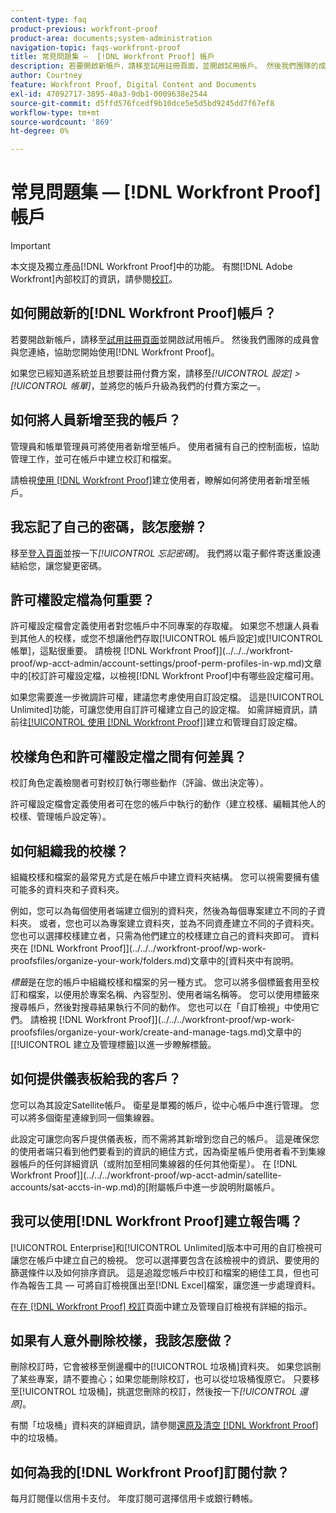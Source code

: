 ```yaml
---
content-type: faq
product-previous: workfront-proof
product-area: documents;system-administration
navigation-topic: faqs-workfront-proof
title: 常見問題集 —  [!DNL Workfront Proof] 帳戶
description: 若要開啟新帳戶，請移至試用註冊頁面，並開啟試用帳戶。 然後我們團隊的成員會與您連絡，協助您開始使用 [!DNL Workfront Proof]。
author: Courtney
feature: Workfront Proof, Digital Content and Documents
exl-id: 47092717-3895-40a3-9db1-0009638e2544
source-git-commit: d5ffd576fcedf9b10dce5e5d5bd9245dd7f67ef8
workflow-type: tm+mt
source-wordcount: '869'
ht-degree: 0%

---
```


# 常見問題集 — [!DNL Workfront Proof]帳戶

>[!IMPORTANT]
>
>本文提及獨立產品[!DNL Workfront Proof]中的功能。 有關[!DNL Adobe Workfront]內部校訂的資訊，請參閱[校訂](../../../review-and-approve-work/proofing/proofing.md)。

## 如何開啟新的[!DNL Workfront Proof]帳戶？

若要開啟新帳戶，請移至[試用註冊頁面](https://www.proofhq.com/html/free-trial.html)並開啟試用帳戶。 然後我們團隊的成員會與您連絡，協助您開始使用[!DNL Workfront Proof]。

如果您已經知道系統並且想要註冊付費方案，請移至&#x200B;*[!UICONTROL 設定]* *>* *[!UICONTROL 帳單]*，並將您的帳戶升級為我們的付費方案之一。

## 如何將人員新增至我的帳戶？

管理員和帳單管理員可將使用者新增至帳戶。 使用者擁有自己的控制面板，協助管理工作，並可在帳戶中建立校訂和檔案。

請檢視[使用 [!DNL Workfront Proof]](../../../workfront-proof/wp-mnguserscontacts/users/create-users.md)建立使用者，瞭解如何將使用者新增至帳戶。

## 我忘記了自己的密碼，該怎麼辦？

移至[登入頁面](https://app.proofhq.com/login)並按一下&#x200B;*[!UICONTROL 忘記密碼]*。 我們將以電子郵件寄送重設連結給您，讓您變更密碼。

## 許可權設定檔為何重要？

許可權設定檔會定義使用者對您帳戶中不同專案的存取權。 如果您不想讓人員看到其他人的校樣，或您不想讓他們存取[!UICONTROL 帳戶設定]或[!UICONTROL 帳單]，這點很重要。 請檢視 [!DNL Workfront Proof]](../../../workfront-proof/wp-acct-admin/account-settings/proof-perm-profiles-in-wp.md)文章中的[校訂許可權設定檔，以檢視[!DNL Workfront Proof]中有哪些設定檔可用。

如果您需要進一步微調許可權，建議您考慮使用自訂設定檔。 這是[!UICONTROL Unlimited]功能，可讓您使用自訂許可權建立自己的設定檔。 如需詳細資訊，請前往[[!UICONTROL 使用 [!DNL Workfront Proof]]](../../../workfront-proof/wp-mnguserscontacts/users/create-and-manage-custom-profiles.md)建立和管理自訂設定檔。

## 校樣角色和許可權設定檔之間有何差異？

校訂角色定義檢閱者可對校訂執行哪些動作（評論、做出決定等）。

許可權設定檔會定義使用者可在您的帳戶中執行的動作（建立校樣、編輯其他人的校樣、管理帳戶設定等）。

## 如何組織我的校樣？

組織校樣和檔案的最常見方式是在帳戶中建立資料夾結構。 您可以視需要擁有儘可能多的資料夾和子資料夾。

例如，您可以為每個使用者端建立個別的資料夾，然後為每個專案建立不同的子資料夾。 或者，您也可以為專案建立資料夾，並為不同資產建立不同的子資料夾。 您也可以選擇校樣建立者，只需為他們建立的校樣建立自己的資料夾即可。 資料夾在 [!DNL Workfront Proof]](../../../workfront-proof/wp-work-proofsfiles/organize-your-work/folders.md)文章中的[資料夾中有說明。

*標籤*&#x200B;是在您的帳戶中組織校樣和檔案的另一種方式。 您可以將多個標籤套用至校訂和檔案，以便用於專案名稱、內容型別、使用者端名稱等。 您可以使用標籤來搜尋帳戶，然後對搜尋結果執行不同的動作。 您也可以在「自訂檢視」中使用它們。 請檢視 [!DNL Workfront Proof]](../../../workfront-proof/wp-work-proofsfiles/organize-your-work/create-and-manage-tags.md)文章中的[[!UICONTROL 建立及管理標籤]以進一步瞭解標籤。

## 如何提供儀表板給我的客戶？

您可以為其設定Satellite帳戶。 衛星是單獨的帳戶，從中心帳戶中進行管理。 您可以將多個衛星連線到同一個集線器。

此設定可讓您向客戶提供儀表板，而不需將其新增到您自己的帳戶。 這是確保您的使用者端只看到他們要看到的資訊的絕佳方式，因為衛星帳戶使用者看不到集線器帳戶的任何詳細資訊（或附加至相同集線器的任何其他衛星）。 在 [!DNL Workfront Proof]](../../../workfront-proof/wp-acct-admin/satellite-accounts/sat-accts-in-wp.md)的[附屬帳戶中進一步說明附屬帳戶。

## 我可以使用[!DNL Workfront Proof]建立報告嗎？

[!UICONTROL Enterprise]和[!UICONTROL Unlimited]版本中可用的自訂檢視可讓您在帳戶中建立自己的檢視。 您可以選擇要包含在該檢視中的資訊、要使用的篩選條件以及如何排序資訊。 這是追蹤您帳戶中校訂和檔案的絕佳工具，但也可作為報告工具 — 可將自訂檢視匯出至[!DNL Excel]檔案，讓您進一步處理資料。

在[在 [!DNL Workfront Proof] 校訂](../../../workfront-proof/wp-work-proofsfiles/manage-your-work/create-and-manage-custom-views.md)頁面中建立及管理自訂檢視有詳細的指示。

## 如果有人意外刪除校樣，我該怎麼做？

刪除校訂時，它會被移至側邊欄中的[!UICONTROL 垃圾桶]資料夾。 如果您誤刪了某些專案，請不要擔心；如果您能刪除校訂，也可以從垃圾桶復原它。 只要移至[!UICONTROL 垃圾桶]，挑選您刪除的校訂，然後按一下&#x200B;*[!UICONTROL 還原]*。

有關「垃圾桶」資料夾的詳細資訊，請參閱[還原及清空 [!DNL Workfront Proof]](../../../workfront-proof/wp-work-proofsfiles/manage-your-work/restore-and-empty-trash.md)中的垃圾桶。

## 如何為我的[!DNL Workfront Proof]訂閱付款？

每月訂閱僅以信用卡支付。 年度訂閱可選擇信用卡或銀行轉帳。<!--Visit the [Account Payment in [!DNL Workfront Proof]](../../../workfront-proof/wp-billingsettings/manage-your-billing/acct-payment-in-wp.md) help page for additional information.-->
